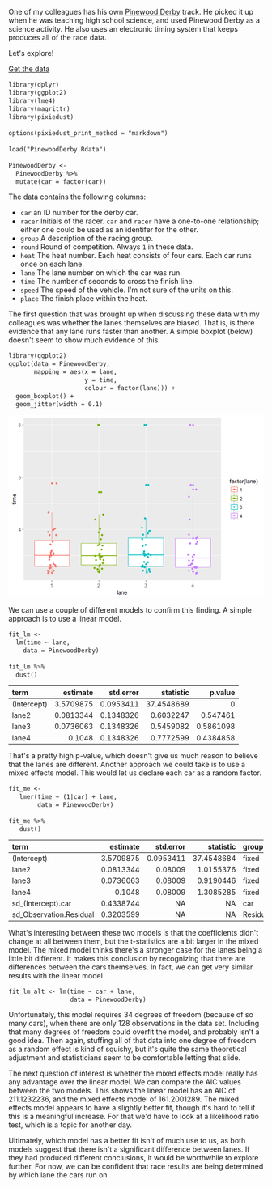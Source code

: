<!-- 
---
layout: post
title: "Pinewood Derby"
date: 2017-10-28
---
-->
One of my colleagues has his own [Pinewood
Derby](https://en.wikipedia.org/wiki/Pinewood_derby) track. He picked it
up when he was teaching high school science, and used Pinewood Derby as
a science activity. He also uses an electronic timing system that keeps
produces all of the race data.

<!--excerpt-->
Let's explore!

[Get the
data](https://github.com/nutterb/nutterb.github.com/blob/master/public/_posts/PinewoodDerby.Rdata)

    library(dplyr)
    library(ggplot2)
    library(lme4)
    library(magrittr)
    library(pixiedust)

    options(pixiedust_print_method = "markdown")

    load("PinewoodDerby.Rdata")

    PinewoodDerby <- 
      PinewoodDerby %>% 
      mutate(car = factor(car))

The data contains the following columns:

-   `car` an ID number for the derby car.
-   `racer` Initials of the racer. `car` and `racer` have a one-to-one
    relationship; either one could be used as an identifer for
    the other.
-   `group` A description of the racing group.
-   `round` Round of competition. Always `1` in these data.
-   `heat` The heat number. Each heat consists of four cars. Each car
    runs once on each lane.
-   `lane` The lane number on which the car was run.
-   `time` The number of seconds to cross the finish line.
-   `speed` The speed of the vehicle. I'm not sure of the units on this.
-   `place` The finish place within the heat.

The first question that was brought up when discussing these data with
my colleagues was whether the lanes themselves are biased. That is, is
there evidence that any lane runs faster than another. A simple boxplot
(below) doesn't seem to show much evidence of this.

    library(ggplot2)
    ggplot(data = PinewoodDerby,
           mapping = aes(x = lane,
                         y = time,
                         colour = factor(lane))) + 
      geom_boxplot() + 
      geom_jitter(width = 0.1)

![](2017-10-28-pinewood-derby_files/figure-markdown_strict/unnamed-chunk-2-1.png)

We can use a couple of different models to confirm this finding. A
simple approach is to use a linear model.

    fit_lm <- 
      lm(time ~ lane, 
        data = PinewoodDerby) 

    fit_lm %>% 
      dust()

<table>
<thead>
<tr class="header">
<th align="left">term</th>
<th align="right">estimate</th>
<th align="right">std.error</th>
<th align="right">statistic</th>
<th align="right">p.value</th>
</tr>
</thead>
<tbody>
<tr class="odd">
<td align="left">(Intercept)</td>
<td align="right">3.5709875</td>
<td align="right">0.0953411</td>
<td align="right">37.4548689</td>
<td align="right">0</td>
</tr>
<tr class="even">
<td align="left">lane2</td>
<td align="right">0.0813344</td>
<td align="right">0.1348326</td>
<td align="right">0.6032247</td>
<td align="right">0.547461</td>
</tr>
<tr class="odd">
<td align="left">lane3</td>
<td align="right">0.0736063</td>
<td align="right">0.1348326</td>
<td align="right">0.5459082</td>
<td align="right">0.5861098</td>
</tr>
<tr class="even">
<td align="left">lane4</td>
<td align="right">0.1048</td>
<td align="right">0.1348326</td>
<td align="right">0.7772599</td>
<td align="right">0.4384858</td>
</tr>
</tbody>
</table>

That's a pretty high p-value, which doesn't give us much reason to
believe that the lanes are different. Another approach we could take is
to use a mixed effects model. This would let us declare each car as a
random factor.

    fit_me <- 
       lmer(time ~ (1|car) + lane,
            data = PinewoodDerby) 

    fit_me %>% 
       dust() 

<table>
<thead>
<tr class="header">
<th align="left">term</th>
<th align="right">estimate</th>
<th align="right">std.error</th>
<th align="right">statistic</th>
<th align="left">group</th>
</tr>
</thead>
<tbody>
<tr class="odd">
<td align="left">(Intercept)</td>
<td align="right">3.5709875</td>
<td align="right">0.0953411</td>
<td align="right">37.4548684</td>
<td align="left">fixed</td>
</tr>
<tr class="even">
<td align="left">lane2</td>
<td align="right">0.0813344</td>
<td align="right">0.08009</td>
<td align="right">1.0155376</td>
<td align="left">fixed</td>
</tr>
<tr class="odd">
<td align="left">lane3</td>
<td align="right">0.0736063</td>
<td align="right">0.08009</td>
<td align="right">0.9190446</td>
<td align="left">fixed</td>
</tr>
<tr class="even">
<td align="left">lane4</td>
<td align="right">0.1048</td>
<td align="right">0.08009</td>
<td align="right">1.3085285</td>
<td align="left">fixed</td>
</tr>
<tr class="odd">
<td align="left">sd_(Intercept).car</td>
<td align="right">0.4338744</td>
<td align="right">NA</td>
<td align="right">NA</td>
<td align="left">car</td>
</tr>
<tr class="even">
<td align="left">sd_Observation.Residual</td>
<td align="right">0.3203599</td>
<td align="right">NA</td>
<td align="right">NA</td>
<td align="left">Residual</td>
</tr>
</tbody>
</table>

What's interesting between these two models is that the coefficients
didn't change at all between them, but the t-statistics are a bit larger
in the mixed model. The mixed model thinks there's a stronger case for
the lanes being a little bit different. It makes this conclusion by
recognizing that there are differences between the cars themselves. In
fact, we can get very similar results with the linear model

    fit_lm_alt <- lm(time ~ car + lane, 
                     data = PinewoodDerby)

Unfortunately, this model requires 34 degrees of freedom (because of so
many cars), when there are only 128 observations in the data set.
Including that many degrees of freedom could overfit the model, and
probably isn't a good idea. Then again, stuffing all of that data into
one degree of freedom as a random effect is kind of squishy, but it's
quite the same theoretical adjustment and statisticians seem to be
comfortable letting that slide.

The next question of interest is whether the mixed effects model really
has any advantage over the linear model. We can compare the AIC values
between the two models. This shows the linear model has an AIC of
211.1232236, and the mixed effects model of 161.2001289. The mixed
effects model appears to have a slightly better fit, though it's hard to
tell if this is a meaningful increase. For that we'd have to look at a
likelihood ratio test, which is a topic for another day.

Ultimately, which model has a better fit isn't of much use to us, as
both models suggest that there isn't a significant difference between
lanes. If they had produced different conclusions, it would be
worthwhile to explore further. For now, we can be confident that race
results are being determined by which lane the cars run on.
